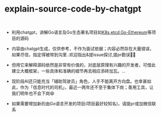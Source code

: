 # explain-source-code-by-chatgpt

<br>


- 利用chatgpt，讲解Go语言及Go生态著名项目如[K8s](https://github.com/cuishuang/explain-source-code-by-chatgpt/tree/main/Kubernetes),[etcd](),[Go-Ethereum]()等项目的源码

- 内容由chatgpt生成，仅供参考，不作为面试依据；内容必然存在大量错误，如果尽信，指定得被带到沟里..欢迎指出&提issue探讨,提pr勘误👏🏻


- 但用它来解释源码依然是非常有价值的，对底层原理有兴趣的开发者，可借此建立大概框架，一些具体和准确的细节再去相应添砖加瓦。…
  
- 现阶段AI还只能充当「辅助驾驶员」角色，人手不能离开方向盘。也幸甚如此，作为「信息时代的司机」，最近一两年还不至于集体下岗；善用工具，让我们明年也不会下岗😄

- 如果需要增加新的由Go语言开发的项目(项目最好较知名)，请提pr或加微信联系


